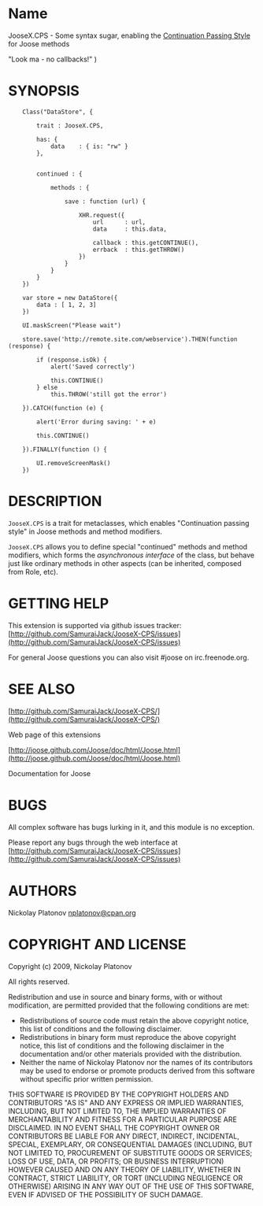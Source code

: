 Name
====

JooseX.CPS - Some syntax sugar, enabling the [Continuation Passing Style](http://en.wikipedia.org/wiki/Continuation-passing_style) for Joose methods

"Look ma - no callbacks!" )


SYNOPSIS
========

        Class("DataStore", {
        
            trait : JooseX.CPS,
        
            has: {
                data    : { is: "rw" }
            },
            
            
            continued : {
            
                methods : {
                
                    save : function (url) {
                    
                        XHR.request({
                            url      : url,
                            data     : this.data,
                        
                            callback : this.getCONTINUE(),
                            errback  : this.getTHROW()
                        })
                    }
                }
            }
        })
        
        var store = new DataStore({
            data : [ 1, 2, 3]
        })
        
        UI.maskScreen("Please wait")
        
        store.save('http://remote.site.com/webservice').THEN(function (response) {
            
            if (response.isOk) {           
                alert('Saved correctly')
                
                this.CONTINUE()
            } else
                this.THROW('still got the error')
            
        }).CATCH(function (e) {
        
            alert('Error during saving: ' + e)
            
            this.CONTINUE()
            
        }).FINALLY(function () {
        
            UI.removeScreenMask()
        })


DESCRIPTION
===========

`JooseX.CPS` is a trait for metaclasses, which enables "Continuation passing style" in Joose methods and method modifiers.

`JooseX.CPS` allows you to define special "continued" methods and method modifiers, which forms the *asynchronous interface* of the class, 
but behave just like ordinary methods in other aspects (can be inherited, composed from Role, etc).



GETTING HELP
============

This extension is supported via github issues tracker: [http://github.com/SamuraiJack/JooseX-CPS/issues](http://github.com/SamuraiJack/JooseX-CPS/issues)

For general Joose questions you can also visit #joose on irc.freenode.org. 


SEE ALSO
========

[http://github.com/SamuraiJack/JooseX-CPS/](http://github.com/SamuraiJack/JooseX-CPS/)

Web page of this extensions

[http://joose.github.com/Joose/doc/html/Joose.html](http://joose.github.com/Joose/doc/html/Joose.html)

Documentation for Joose


BUGS
====

All complex software has bugs lurking in it, and this module is no exception.

Please report any bugs through the web interface at [http://github.com/SamuraiJack/JooseX-CPS/issues](http://github.com/SamuraiJack/JooseX-CPS/issues)



AUTHORS
=======

Nickolay Platonov [nplatonov@cpan.org](mailto:nplatonov@cpan.org)



COPYRIGHT AND LICENSE
=====================

Copyright (c) 2009, Nickolay Platonov

All rights reserved.

Redistribution and use in source and binary forms, with or without modification, are permitted provided that the following conditions are met:

* Redistributions of source code must retain the above copyright notice, this list of conditions and the following disclaimer.
* Redistributions in binary form must reproduce the above copyright notice, this list of conditions and the following disclaimer in the documentation and/or other materials provided with the distribution.
* Neither the name of Nickolay Platonov nor the names of its contributors may be used to endorse or promote products derived from this software without specific prior written permission. 

THIS SOFTWARE IS PROVIDED BY THE COPYRIGHT HOLDERS AND CONTRIBUTORS "AS IS" AND ANY EXPRESS OR IMPLIED WARRANTIES, INCLUDING, BUT NOT LIMITED TO, THE IMPLIED WARRANTIES OF MERCHANTABILITY AND FITNESS FOR A PARTICULAR PURPOSE ARE DISCLAIMED. IN NO EVENT SHALL THE COPYRIGHT OWNER OR CONTRIBUTORS BE LIABLE FOR ANY DIRECT, INDIRECT, INCIDENTAL, SPECIAL, EXEMPLARY, OR CONSEQUENTIAL DAMAGES (INCLUDING, BUT NOT LIMITED TO, PROCUREMENT OF SUBSTITUTE GOODS OR SERVICES; LOSS OF USE, DATA, OR PROFITS; OR BUSINESS INTERRUPTION) HOWEVER CAUSED AND ON ANY THEORY OF LIABILITY, WHETHER IN CONTRACT, STRICT LIABILITY, OR TORT (INCLUDING NEGLIGENCE OR OTHERWISE) ARISING IN ANY WAY OUT OF THE USE OF THIS SOFTWARE, EVEN IF ADVISED OF THE POSSIBILITY OF SUCH DAMAGE. 
